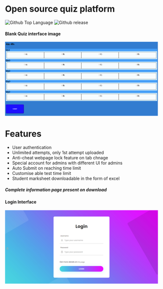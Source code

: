 <h1> Open source quiz platform</h1>

![Github Top Language](https://img.shields.io/github/languages/top/Bikram-ghuku/quizwebsite)
![Github release](https://img.shields.io/github/v/release/Bikram-ghuku/quizwebsite)

<h4>Blank Quiz interface image</h4>
<img src="https://raw.githubusercontent.com/Bikram-ghuku/quizwebsite/V1.0-alpha/assests/quiz_interface.png">

<h1>Features</h1>
<ul>
	<li>User authentication</li>
	<li>Unlimited attempts, only 1st attempt uploaded</li>
	<li>Anti-cheat webpage lock feature on tab chnage</li>
	<li>Special account for admins with different UI for admins</li>
	<li>Auto Submit on reaching time limit</li>
	<li>Customise able test time limit</li>
	<li>Student marksheet downloadable in the form of excel</li>
</ul>

<h5>Complete information page present on download</h5>

<h4>Login Interface</h4>
<img src="https://raw.githubusercontent.com/Bikram-ghuku/quizwebsite/V1.0-alpha/assests/login.png">
